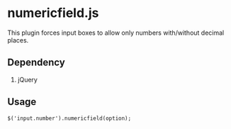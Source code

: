 numericfield.js
===============
This plugin forces input boxes to allow only numbers with/without decimal places.

Dependency
----------
1. jQuery

Usage
-----
	$('input.number').numericfield(option);
